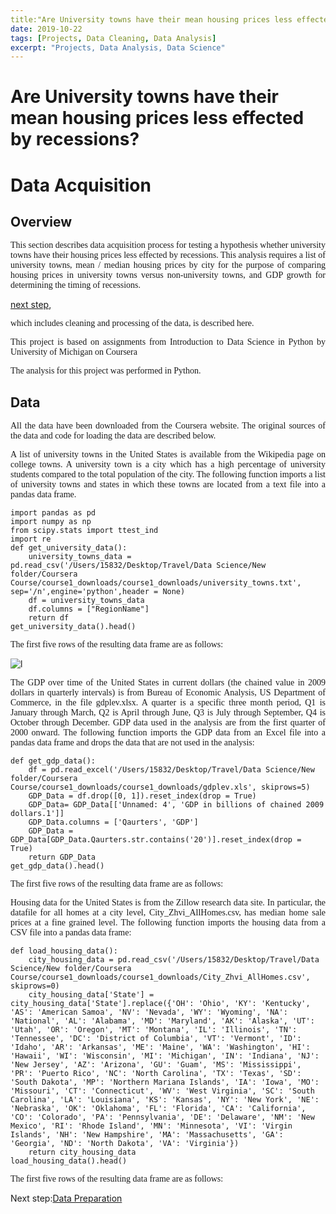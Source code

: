 ```yaml
---
title:"Are University towns have their mean housing prices less effected by recessions?"
date: 2019-10-22
tags: [Projects, Data Cleaning, Data Analysis]
excerpt: "Projects, Data Analysis, Data Science"
---
```

# Are University towns have their mean housing prices less effected by recessions?

# Data Acquisition

## Overview

<p style="text-align: justify;font-family: none;">This section describes data acquisition process for testing a hypothesis whether university towns have their housing prices less effected by recessions. This analysis requires a list of university towns, mean / median housing prices by city for the purpose of comparing housing prices in university towns versus non-university towns, and GDP growth for determining the timing of recessions.</p>

[next step](/datapreparation/), <p style="text-align: justify;font-family: none;">which includes cleaning and processing of the data, is described here.</p>

<p style="text-align: justify;font-family: none;">This project is based on assignments from Introduction to Data Science in Python by University of Michigan on Coursera</p>

<p style="text-align: justify;font-family: none;">The analysis for this project was performed in Python.</p>


## Data

<p style="text-align: justify;font-family: none;">All the data have been downloaded from the Coursera website. The original sources of the data and code for loading the data are described below.</p>
<p style="text-align: justify;font-family: none;">A list of university towns in the United States is available from the Wikipedia page on college towns. A university town is a city which has a high percentage of university students compared to the total population of the city. The following function imports a list of university towns and states in which these towns are located from a text file into a pandas data frame.</p>

```
import pandas as pd
import numpy as np
from scipy.stats import ttest_ind
import re
def get_university_data():
    university_towns_data = pd.read_csv('/Users/15832/Desktop/Travel/Data Science/New folder/Coursera Course/course1_downloads/course1_downloads/university_towns.txt', sep='/n',engine='python',header = None)
    df = university_towns_data
    df.columns = ["RegionName"]
    return df
get_university_data().head()
```

<p style="text-align: justify;font-family: none;">The first five rows of the resulting data frame are as follows:</p>

<img src="{{site.url}}{{site.baseurl}}/images/load_unv_data.PNG" alt="l">


<p style="text-align: justify;font-family: none;">The GDP over time of the United States in current dollars (the chained value in 2009 dollars in quarterly intervals) is from Bureau of Economic Analysis, US Department of Commerce, in the file gdplev.xlsx. A quarter is a specific three month period, Q1 is January through March, Q2 is April through June, Q3 is July through September, Q4 is October through December. GDP data used in the analysis are from the first quarter of 2000 onward. The following function imports the GDP data from an Excel file into a pandas data frame and drops the data that are not used in the analysis:</p>

```
def get_gdp_data():
    df = pd.read_excel('/Users/15832/Desktop/Travel/Data Science/New folder/Coursera Course/course1_downloads/course1_downloads/gdplev.xls', skiprows=5)
    GDP_Data = df.drop([0, 1]).reset_index(drop = True)
    GDP_Data= GDP_Data[['Unnamed: 4', 'GDP in billions of chained 2009 dollars.1']]
    GDP_Data.columns = ['Qaurters', 'GDP']
    GDP_Data = GDP_Data[GDP_Data.Qaurters.str.contains('20')].reset_index(drop = True)
    return GDP_Data
get_gdp_data().head()

```

<p style="text-align: justify;font-family: none;">The first five rows of the resulting data frame are as follows:</p>

<p style="text-align: justify;font-family: none;">Housing data for the United States is from the Zillow research data site. In particular, the datafile for all homes at a city level, City_Zhvi_AllHomes.csv, has median home sale prices at a fine grained level. The following function imports the housing data from a CSV file into a pandas data frame:</p>

```
def load_housing_data():
    city_housing_data = pd.read_csv('/Users/15832/Desktop/Travel/Data Science/New folder/Coursera Course/course1_downloads/course1_downloads/City_Zhvi_AllHomes.csv', skiprows=0)
    city_housing_data['State'] = city_housing_data['State'].replace({'OH': 'Ohio', 'KY': 'Kentucky', 'AS': 'American Samoa', 'NV': 'Nevada', 'WY': 'Wyoming', 'NA': 'National', 'AL': 'Alabama', 'MD': 'Maryland', 'AK': 'Alaska', 'UT': 'Utah', 'OR': 'Oregon', 'MT': 'Montana', 'IL': 'Illinois', 'TN': 'Tennessee', 'DC': 'District of Columbia', 'VT': 'Vermont', 'ID': 'Idaho', 'AR': 'Arkansas', 'ME': 'Maine', 'WA': 'Washington', 'HI': 'Hawaii', 'WI': 'Wisconsin', 'MI': 'Michigan', 'IN': 'Indiana', 'NJ': 'New Jersey', 'AZ': 'Arizona', 'GU': 'Guam', 'MS': 'Mississippi', 'PR': 'Puerto Rico', 'NC': 'North Carolina', 'TX': 'Texas', 'SD': 'South Dakota', 'MP': 'Northern Mariana Islands', 'IA': 'Iowa', 'MO': 'Missouri', 'CT': 'Connecticut', 'WV': 'West Virginia', 'SC': 'South Carolina', 'LA': 'Louisiana', 'KS': 'Kansas', 'NY': 'New York', 'NE': 'Nebraska', 'OK': 'Oklahoma', 'FL': 'Florida', 'CA': 'California', 'CO': 'Colorado', 'PA': 'Pennsylvania', 'DE': 'Delaware', 'NM': 'New Mexico', 'RI': 'Rhode Island', 'MN': 'Minnesota', 'VI': 'Virgin Islands', 'NH': 'New Hampshire', 'MA': 'Massachusetts', 'GA': 'Georgia', 'ND': 'North Dakota', 'VA': 'Virginia'})
    return city_housing_data
load_housing_data().head()

```    
   
<p style="text-align: justify;font-family: none;">The first five rows of the resulting data frame are as follows:</p>

Next step:[Data Preparation](/datapreparation/)







